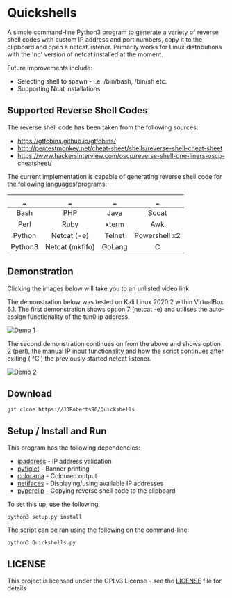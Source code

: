# Quickshells
A simple command-line Python3 program to generate a variety of reverse shell codes with custom IP address and port numbers, copy it to the clipboard and open a netcat listener. Primarily works for Linux distributions with the 'nc' version of netcat installed at the moment.

Future improvements include:
* Selecting shell to spawn - i.e. /bin/bash, /bin/sh etc.
* Supporting Ncat installations

## Supported Reverse Shell Codes
The reverse shell code has been taken from the following sources:

* https://gtfobins.github.io/gtfobins/
* http://pentestmonkey.net/cheat-sheet/shells/reverse-shell-cheat-sheet
* https://www.hackersinterview.com/oscp/reverse-shell-one-liners-oscp-cheatsheet/

The current implementation is capable of generating reverse shell code for the following languages/programs:


| _ | _ | _ | _
| :---: | :---: | :---: | :--: | 
| Bash    | PHP             | Java | Socat
| Perl    | Ruby            | xterm | Awk
| Python  | Netcat (-e)     | Telnet | Powershell x2
| Python3 | Netcat (mkfifo) | GoLang | C

## Demonstration
Clicking the images below will take you to an unlisted video link. 

The demonstration below was tested on Kali Linux 2020.2 within VirtualBox 6.1. The first demonstration shows option 7 (netcat -e) and utilises the auto-assign functionality of the tun0 ip address.

[![Demo 1](https://img.youtube.com/vi/2JltaulExbs/maxresdefault.jpg)](https://youtu.be/2JltaulExbs)  

The second demonstration continues on from the above and shows option 2 (perl), the manual IP input functionality and how the script continues after exiting ( ^C ) the previously started netcat listener.   

[![Demo 2](https://img.youtube.com/vi/uIjs582PK5A/maxresdefault.jpg)](https://youtu.be/uIjs582PK5A) 


## Download
```
git clone https://JDRoberts96/Quickshells
```

## Setup / Install and Run
This program has the following dependencies:

* [ipaddress](https://pypi.org/project/ipaddress/) - IP address validation
* [pyfiglet](https://pypi.org/project/pyfiglet/) - Banner printing
* [colorama](https://pypi.org/project/colorama/) - Coloured output
* [netifaces](https://pypi.org/project/netifaces/) - Displaying/using available IP addresses
* [pyperclip](https://pypi.org/project/pyperclip/) - Copying reverse shell code to the clipboard

To set this up, use the following:

```
python3 setup.py install
```

The script can be ran using the following on the command-line:

```
python3 Quickshells.py
```

## LICENSE
This project is licensed under the GPLv3 License - see the [LICENSE](LICENSE) file for details
